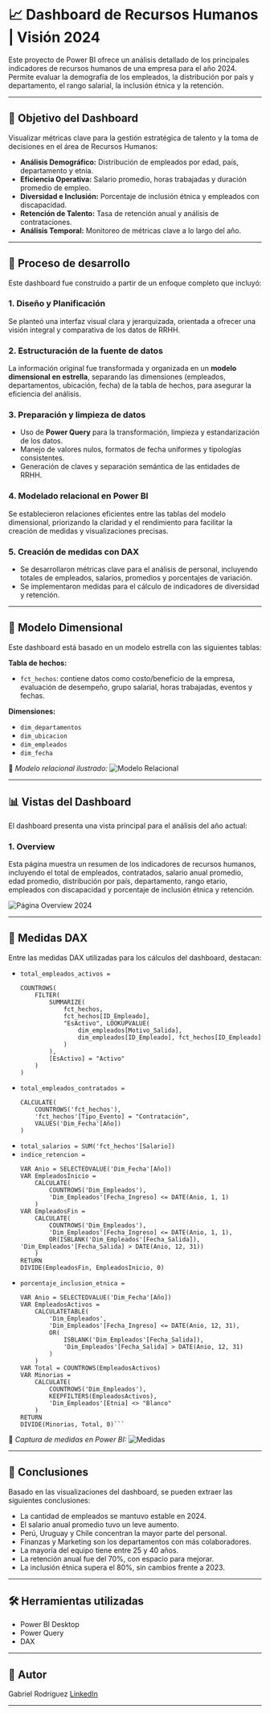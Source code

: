 # 📈 Dashboard de Recursos Humanos | Visión 2024

Este proyecto de Power BI ofrece un análisis detallado de los principales indicadores de recursos humanos de una empresa para el año 2024. Permite evaluar la demografía de los empleados, la distribución por país y departamento, el rango salarial, la inclusión étnica y la retención.

---

## 🎯 Objetivo del Dashboard

Visualizar métricas clave para la gestión estratégica de talento y la toma de decisiones en el área de Recursos Humanos:

- **Análisis Demográfico:** Distribución de empleados por edad, país, departamento y etnia.
- **Eficiencia Operativa:** Salario promedio, horas trabajadas y duración promedio de empleo.
- **Diversidad e Inclusión:** Porcentaje de inclusión étnica y empleados con discapacidad.
- **Retención de Talento:** Tasa de retención anual y análisis de contrataciones.
- **Análisis Temporal:** Monitoreo de métricas clave a lo largo del año.

---

## 🧪 Proceso de desarrollo

Este dashboard fue construido a partir de un enfoque completo que incluyó:

### 1. Diseño y Planificación
Se planteó una interfaz visual clara y jerarquizada, orientada a ofrecer una visión integral y comparativa de los datos de RRHH.

### 2. Estructuración de la fuente de datos
La información original fue transformada y organizada en un **modelo dimensional en estrella**, separando las dimensiones (empleados, departamentos, ubicación, fecha) de la tabla de hechos, para asegurar la eficiencia del análisis.

### 3. Preparación y limpieza de datos
- Uso de **Power Query** para la transformación, limpieza y estandarización de los datos.
- Manejo de valores nulos, formatos de fecha uniformes y tipologías consistentes.
- Generación de claves y separación semántica de las entidades de RRHH.

### 4. Modelado relacional en Power BI
Se establecieron relaciones eficientes entre las tablas del modelo dimensional, priorizando la claridad y el rendimiento para facilitar la creación de medidas y visualizaciones precisas.

### 5. Creación de medidas con DAX
- Se desarrollaron métricas clave para el análisis de personal, incluyendo totales de empleados, salarios, promedios y porcentajes de variación.
- Se implementaron medidas para el cálculo de indicadores de diversidad y retención.

---

## 🧱 Modelo Dimensional

Este dashboard está basado en un modelo estrella con las siguientes tablas:

**Tabla de hechos:**
- `fct_hechos`: contiene datos como costo/beneficio de la empresa, evaluación de desempeño, grupo salarial, horas trabajadas, eventos y fechas.

**Dimensiones:**
- `dim_departamentos`
- `dim_ubicacion`
- `dim_empleados`
- `dim_fecha`

📌 *Modelo relacional ilustrado:*
![Modelo Relacional](./paginas/mdoelado.png)

---

## 📊 Vistas del Dashboard

El dashboard presenta una vista principal para el análisis del año actual:

### 1. Overview 
Esta página muestra un resumen de los indicadores de recursos humanos, incluyendo el total de empleados, contratados, salario anual promedio, edad promedio, distribución por país, departamento, rango etario, empleados con discapacidad y porcentaje de inclusión étnica y retención.

![Página Overview 2024](./paginas//01.overview.png)

---

## 🧠 Medidas DAX

Entre las medidas DAX utilizadas para los cálculos del dashboard, destacan:

-   `total_empleados_activos =`
    ```dax
    COUNTROWS(
        FILTER(
            SUMMARIZE(
                fct_hechos,
                fct_hechos[ID_Empleado],
                "EsActivo", LOOKUPVALUE(
                    dim_empleados[Motivo_Salida],
                    dim_empleados[ID_Empleado], fct_hechos[ID_Empleado]
                )
            ),
            [EsActivo] = "Activo"
        )
    )
    ```
-   `total_empleados_contratados =`
    ```dax
    CALCULATE(
        COUNTROWS('fct_hechos'),
        'fct_hechos'[Tipo_Evento] = "Contratación",
        VALUES('Dim_Fecha'[Año])
    )
    ```
-   `total_salarios = SUM('fct_hechos'[Salario])`
-   `indice_retencion =`
    ```dax
    VAR Anio = SELECTEDVALUE('Dim_Fecha'[Año])
    VAR EmpleadosInicio =
        CALCULATE(
            COUNTROWS('Dim_Empleados'),
            'Dim_Empleados'[Fecha_Ingreso] <= DATE(Anio, 1, 1)
        )
    VAR EmpleadosFin =
        CALCULATE(
            COUNTROWS('Dim_Empleados'),
            'Dim_Empleados'[Fecha_Ingreso] <= DATE(Anio, 1, 1),
            OR(ISBLANK('Dim_Empleados'[Fecha_Salida]), 'Dim_Empleados'[Fecha_Salida] > DATE(Anio, 12, 31))
        )
    RETURN
    DIVIDE(EmpleadosFin, EmpleadosInicio, 0)
    ```
-   `porcentaje_inclusion_etnica =`
    ```dax
    VAR Anio = SELECTEDVALUE('Dim_Fecha'[Año])
    VAR EmpleadosActivos =
        CALCULATETABLE(
            'Dim_Empleados',
            'Dim_Empleados'[Fecha_Ingreso] <= DATE(Anio, 12, 31),
            OR(
                ISBLANK('Dim_Empleados'[Fecha_Salida]),
                'Dim_Empleados'[Fecha_Salida] > DATE(Anio, 12, 31)
            )
        )
    VAR Total = COUNTROWS(EmpleadosActivos)
    VAR Minorias =
        CALCULATE(
            COUNTROWS('Dim_Empleados'),
            KEEPFILTERS(EmpleadosActivos),
            'Dim_Empleados'[Etnia] <> "Blanco"
        )
    RETURN
    DIVIDE(Minorias, Total, 0)```

📌 *Captura de medidas en Power BI:*
![Medidas](./paginas//medidas.png)

---

## 🧩 Conclusiones

Basado en las visualizaciones del dashboard, se pueden extraer las siguientes conclusiones:

- La cantidad de empleados se mantuvo estable en 2024.
- El salario anual promedio tuvo un leve aumento.
- Perú, Uruguay y Chile concentran la mayor parte del personal.
- Finanzas y Marketing son los departamentos con más colaboradores.
- La mayoría del equipo tiene entre 25 y 40 años.
- La retención anual fue del 70%, con espacio para mejorar.
- La inclusión étnica supera el 80%, sin cambios frente a 2023.

---

## 🛠️ Herramientas utilizadas

- Power BI Desktop
- Power Query
- DAX

---

## 👤 Autor

Gabriel Rodríguez
[LinkedIn](https://www.linkedin.com/in/gabriel-rodr%C3%ADguez-4b4a6216b/)

---
